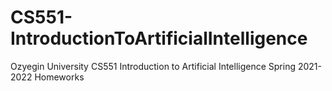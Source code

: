 # CS551-IntroductionToArtificialIntelligence
Ozyegin University CS551 Introduction to Artificial Intelligence Spring 2021-2022 Homeworks
